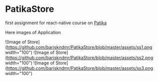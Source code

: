 # PatikaStore
first assignment for react-native course on [Patika](https://app.patika.dev)

Here images of Application

![Image of Store](https://github.com/bariskndmr/PatikaStore/blob/master/assets/ss1.png  width="100")
![Image of Store](https://github.com/bariskndmr/PatikaStore/blob/master/assets/ss2.png  width="100")
![Image of Store](https://github.com/bariskndmr/PatikaStore/blob/master/assets/ss3.png  width="100")
